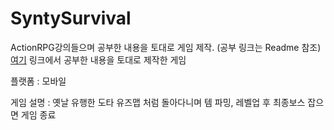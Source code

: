 # SyntySurvival
ActionRPG강의들으며 공부한 내용을 토대로 게임 제작. (공부 링크는 Readme 참조)
[여기](https://github.com/pgs2285/Unity_ActionRPG_Study) 링크에서 공부한 내용을 토대로 제작한 게임

플랫폼 : 모바일

게임 설명 : 옛날 유행한 도타 유즈맵 처럼 돌아다니며 템 파밍, 레벨업 후 최종보스 잡으면 게임 종료
